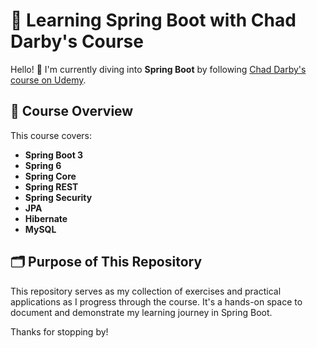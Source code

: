 
# 🌱 Learning Spring Boot with Chad Darby's Course

Hello! 👋 I'm currently diving into **Spring Boot** by following [Chad Darby's course on Udemy](https://www.udemy.com/course/spring-hibernate-tutorial).

## 📘 Course Overview
This course covers:
- **Spring Boot 3**
- **Spring 6**
- **Spring Core**
- **Spring REST**
- **Spring Security**
- **JPA**
- **Hibernate**
- **MySQL**

## 🗂️ Purpose of This Repository
This repository serves as my collection of exercises and practical applications as I progress through the course. It's a hands-on space to document and demonstrate my learning journey in Spring Boot.

Thanks for stopping by!
